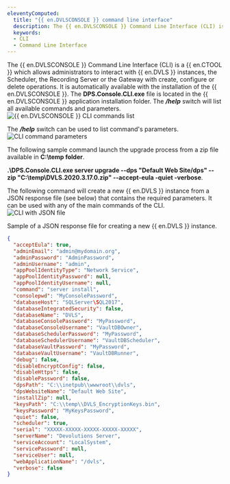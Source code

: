 ```yaml
---
eleventyComputed:
  title: "{{ en.DVLSCONSOLE }} command line interface"
  description: The {{ en.DVLSCONSOLE }} Command Line Interface (CLI) is a {{ en.CTOOL }} which allows administrators to interact with {{ en.DVLS }} instances.
  keywords:
  - CLI
  - Command Line Interface
---
```

The {{ en.DVLSCONSOLE }} Command Line Interface (CLI) is a {{ en.CTOOL }} which allows administrators to interact with {{ en.DVLS }} instances, the Scheduler, the Recording Server or the Gateway with create, configure or delete operations. It is automatically available with the installation of the {{ en.DVLSCONSOLE }}. The **DPS.Console.CLI.exe** file is located in the {{ en.DVLSCONSOLE }} application installation folder. The ***/help*** switch will list all available commands and parameters.  
![{{ en.DVLSCONSOLE }} CLI commands list](https://webdevolutions.azureedge.net/docs/en/kb/KB8032.png)

The ***/help*** switch can be used to list command's parameters.  
![CLI command parameters](https://webdevolutions.azureedge.net/docs/en/kb/KB8033.png)

The following sample command launch the upgrade process from a zip file available in **C:\temp folder**.

**.\DPS.Console.CLI.exe server upgrade --dps "Default Web Site/dps" --zip "C:\temp\DVLS.2020.3.17.0.zip" --accept-eula -quiet -verbose**.

The following command will create a new {{ en.DVLS }} instance from a JSON response file (see below) that contains the required parameters. It can be used with any of the main commands of the CLI.  
![CLI with JSON file](https://webdevolutions.azureedge.net/docs/en/kb/KB8034.png)

Sample of a JSON response file for creating a new {{ en.DVLS }} instance.
```json
{
  "acceptEula": true,
  "adminEmail": "admin@mydomain.org",
  "adminPassword": "AdminPassword",
  "adminUsername": "admin",
  "appPoolIdentityType": "Network Service",
  "appPoolIdentityPassword": null,
  "appPoolIdentityUsername": null,
  "command": "server install",
  "consolepwd": "MyConsolePassword",
  "databaseHost": "SQLServer\SQL2017",
  "databaseIntegratedSecurity": false,
  "databaseName": "DVLS",
  "databaseConsolePassword": "MyPassword",
  "databaseConsoleUsername": "VaultDBOwner",
  "databaseSchedulerPassword": "MyPassword",
  "databaseSchedulerUsername": "VaultDBScheduler",
  "databaseVaultPassword": "MyPassword",
  "databaseVaultUsername": "VaultDBRunner",
  "debug": false,
  "disableEncryptConfig": false,
  "disableHttps": false,
  "disablePassword": false,
  "dpsPath": "C:\\inetpub\\wwwroot\\dvls",
  "dpsWebsiteName": "Default Web Site",
  "installZip": null,
  "keysPath": "C:\\temp\\DVLS_EncryptionKeys.bin",
  "keysPassword": "MyKeysPassword",
  "quiet": false,
  "scheduler": true,
  "serial": "XXXXX-XXXXX-XXXXX-XXXXX-XXXXX",
  "serverName": "Devolutions Server",
  "serviceAccount": "LocalSystem",
  "servicePassword": null,
  "serviceUser": null,
  "webApplicationName": "/dvls",
  "verbose": false
}
```
